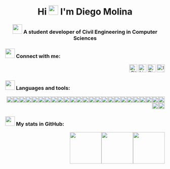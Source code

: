 <h1 align="center">Hi <img src="https://em-content.zobj.net/source/telegram/386/waving-hand_1f44b.webp" width="30"> I'm Diego Molina</h1>
<h3 align="center"><img src="https://em-content.zobj.net/source/telegram/386/books_1f4da.webp" width="30"> A student developer of Civil Engineering in Computer Sciences</h3>

<h3 align="left"><img src="https://em-content.zobj.net/source/telegram/386/inbox-tray_1f4e5.webp" width="30"> Connect with me:</h3>
<p align="right"><a href="https://github.com/SirDaXll" target="_blank"><img alt="Github" src="https://img.shields.io/badge/Github-SirDaXll-white?style=for-the-badge&logo=GitHub&logoColor=white&labelColor=101010" height="25"/></a> <a href="https://www.linkedin.com/in/diego-molinar" target="_blank"><img alt="LinkedIn" src="https://img.shields.io/badge/LinkedIn-Diego_Molina-0077B5?style=for-the-badge&logo=LogMeIn&logoColor=white&labelColor=101010" height="25"/></a> <a href="https://discord.com/users/daxll" target="_blank"><img alt="Discord" src="https://img.shields.io/badge/Discord-daxll-5865F2?style=for-the-badge&logo=discord&logoColor=white&labelColor=101010" height="25"/></a> <a href="https://www.instagram.com/m.r_diego/" target="_blank"><img alt="Instagram" src="https://img.shields.io/badge/Instagram-@m.r__diego-FF0069?style=for-the-badge&logo=instagram&logoColor=white&labelColor=101010" height="25"/></a></p>

<h3 align="left"><img src="https://em-content.zobj.net/source/telegram/386/technologist_1f9d1-200d-1f4bb.webp" width="30"> Languages and tools:</h3>
<p align="right"><img src="https://img.shields.io/badge/Bash-4EAA25?logo=gnubash&logoColor=fff" height="20"/><img src="https://img.shields.io/badge/C-00599C?logo=c&logoColor=white"height="20"/><img src="https://img.shields.io/badge/CSS-1572B6?logo=css3&logoColor=fff"height="20"/><img src="https://img.shields.io/badge/Dart-%230175C2.svg?logo=dart&logoColor=white"height="20"/><img src="https://img.shields.io/badge/Flutter-02569B?logo=flutter&logoColor=fff"height="20"/><img src="https://img.shields.io/badge/HTML-%23E34F26.svg?logo=html5&logoColor=white"height="20"/><img src="https://img.shields.io/badge/JavaScript-F7DF1E?logo=javascript&logoColor=000"height="20"/><img src="https://img.shields.io/badge/JSON-000?logo=json&logoColor=fff"height="20"/><img src="https://img.shields.io/badge/Markdown-%23000000.svg?logo=markdown&logoColor=white"height="20"/><img src="https://img.shields.io/badge/php-%23777BB4.svg?&logo=php&logoColor=white"height="20"/><img src="https://img.shields.io/badge/Python-3776AB?logo=python&logoColor=fff"height="20"/><img src="https://img.shields.io/badge/Docker-2496ED?logo=docker&logoColor=fff"height="20"/><img src="https://img.shields.io/badge/Express.js-%23404d59.svg?logo=express&logoColor=%2361DAFB"height="20"/><img src="https://img.shields.io/badge/Next.js-black?logo=next.js&logoColor=white"height="20"/><img src="https://img.shields.io/badge/Node.js-6DA55F?logo=node.js&logoColor=white"height="20"/><img src="https://img.shields.io/badge/React-%2320232a.svg?logo=react&logoColor=%2361DAFB"height="20"/><img src="https://img.shields.io/badge/Tailwind%20CSS-%2338B2AC.svg?logo=tailwind-css&logoColor=white"height="20"/><img src="https://img.shields.io/badge/Firebase-039BE5?logo=Firebase&logoColor=white"height="20"/><img src="https://img.shields.io/badge/Google%20Cloud-%234285F4.svg?logo=google-cloud&logoColor=white"height="20"/><img src="https://img.shields.io/badge/Postgres-%23316192.svg?logo=postgresql&logoColor=white"height="20"/><img src="https://img.shields.io/badge/Chart.js-FF6384?logo=chartdotjs&logoColor=fff"height="20"/><img src="https://img.shields.io/badge/Pandas-150458?logo=pandas&logoColor=fff"height="20"/><img src="https://img.shields.io/badge/Notion-000?logo=notion&logoColor=fff"height="20"/><img src="https://img.shields.io/badge/Android-3DDC84?logo=android&logoColor=white"height="20"/><img src="https://img.shields.io/badge/Linux-FCC624?logo=linux&logoColor=black"height="20"/><img src="https://custom-icon-badges.demolab.com/badge/Windows-0078D6?logo=windows11&logoColor=white"height="20"/><img src="https://custom-icon-badges.demolab.com/badge/Visual%20Studio%20Code-0078d7.svg?logo=vsc&logoColor=white"height="20"/></p>

<h3 align="left"><img src="https://em-content.zobj.net/source/telegram/386/bar-chart_1f4ca.webp" width="30"> My stats in GitHub:</h3>
<p align="right"><img src="https://github-readme-stats.vercel.app/api?username=SirDaXll&theme=chartreuse-dark&show_icons=true&hide_border=false&count_private=true" height="100"><img src="https://github-readme-stats.vercel.app/api/top-langs/?username=SirDaXll&theme=chartreuse-dark&show_icons=true&hide_border=false&layout=compact" height="100"><img src="https://github-readme-streak-stats.herokuapp.com/?user=SirDaXll&theme=chartreuse-dark&hide_border=false" height="100"></p>
